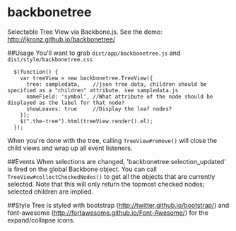 backbonetree
=============

Selectable Tree View via Backbone.js. See the demo: http://jkronz.github.io/backbonetree/

##Usage
You'll want to grab `dist/app/backbonetree.js` and `dist/style/backbonetree.css`

```
  $(function() {
    var treeView = new backbonetree.TreeView({
      tree: sampledata,    //json tree data, children should be specified as a "children" attribute. see sampledata.js
      nameField: 'symbol', //What attribute of the node should be displayed as the label for that node?
      showLeaves: true     //Display the leaf nodes?
    });
    $(".the-tree").html(treeView.render().el);
  });
```

When you're done with the tree, calling `TreeView#remove()` will close the child views and wrap up all event listeners.

##Events
When selections are changed, 'backbonetree:selection_updated' is fired on the global Backbone object.
You can call `TreeView#collectCheckedNodes()` to get all the objects that are currently selected. Note that this will only return the topmost checked nodes; selected children are implied.

##Style
Tree is styled with bootstrap (http://twitter.github.io/bootstrap/) and font-awesome (http://fortawesome.github.io/Font-Awesome/) for the expand/collapse icons. 

